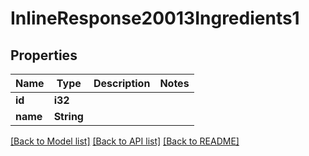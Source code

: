 # InlineResponse20013Ingredients1

## Properties

Name | Type | Description | Notes
------------ | ------------- | ------------- | -------------
**id** | **i32** |  | 
**name** | **String** |  | 

[[Back to Model list]](../README.md#documentation-for-models) [[Back to API list]](../README.md#documentation-for-api-endpoints) [[Back to README]](../README.md)


